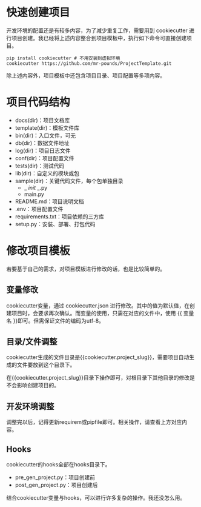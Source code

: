 # 快速创建项目

开发环境的配置还是有较多内容，为了减少重复工作，需要用到 cookiecutter 进行项目创建。我已经将上述内容整合到项目模板中，执行如下命令可直接创建项目。

```Shell
pip install cookiecutter # 不用安装到虚拟环境
cookiecutter https://github.com/mr-pounds/ProjectTemplate.git
```
除上述内容外，项目模板中还包含项目目录、项目配置等多项内容。

# 项目代码结构
* docs(dir)：项目文档库
* template(dir)：模板文件库
* bin(dir)：入口文件，可无
* db(dir)：数据文件地址
* log(dir)：项目日志文件
* conf(dir)：项目配置文件
* tests(dir)：测试代码
* lib(dir)：自定义的模块或包
* sample(dir)：关键代码文件，每个包单独目录
   * \_ *init* \_.py
   * main.py
* README.md：项目说明文档
* .env：项目配置文件
* requirements.txt：项目依赖的三方库
* setup.py：安装、部署、打包代码

# 修改项目模板
若要基于自己的需求，对项目模板进行修改的话，也是比较简单的。

## 变量修改
cookiecutter变量，通过 cookiecutter.json 进行修改。其中的值为默认值，在创建项目时，会要求再次确认。而变量的使用，只需在对应的文件中，使用 {{ 变量名 }}即可。但需保证文件的编码为utf-8。

## 目录/文件调整
cookiecutter生成的文件目录是{{cookiecutter.project\_slug}}，需要项目自动生成的文件要放到这个目录下。

在{{cookiecutter.project\_slug}}目录下操作即可，对根目录下其他目录的修改是不会影响创建项目的。

## 开发环境调整
调整完以后，记得更新requirem或pipfile即可。相关操作，请查看上方对应内容。

## Hooks
cookiecutter的hooks全部在hooks目录下。

* pre\_gen\_project.py：项目创建前
* post\_gen\_project.py：项目创建后

结合cookiecutter变量与hooks，可以进行许多复杂的操作。我还没怎么用。
